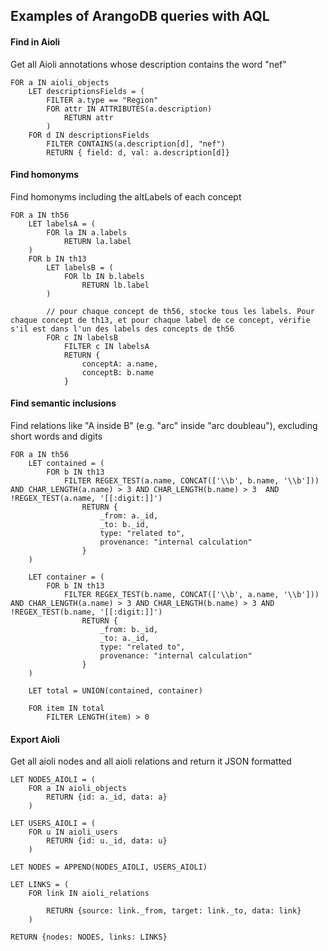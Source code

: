 ## Examples of ArangoDB queries with AQL


#### Find in Aioli

Get all Aioli annotations whose description contains the word "nef"

```
FOR a IN aioli_objects
    LET descriptionsFields = (
        FILTER a.type == "Region"
        FOR attr IN ATTRIBUTES(a.description)
            RETURN attr
        )
    FOR d IN descriptionsFields
        FILTER CONTAINS(a.description[d], "nef")
        RETURN { field: d, val: a.description[d]}
```

#### Find homonyms

Find homonyms including the altLabels of each concept

```
FOR a IN th56
    LET labelsA = (
        FOR la IN a.labels
            RETURN la.label
    )
    FOR b IN th13
        LET labelsB = (
            FOR lb IN b.labels
                RETURN lb.label
        )

        // pour chaque concept de th56, stocke tous les labels. Pour chaque concept de th13, et pour chaque label de ce concept, vérifie s'il est dans l'un des labels des concepts de th56
        FOR c IN labelsB
            FILTER c IN labelsA
            RETURN {
                conceptA: a.name,
                conceptB: b.name
            }
```

#### Find semantic inclusions

Find relations like "A inside B" (e.g. "arc" inside "arc doubleau"), excluding short words and digits

```
FOR a IN th56
    LET contained = (
        FOR b IN th13
            FILTER REGEX_TEST(a.name, CONCAT(['\\b', b.name, '\\b'])) AND CHAR_LENGTH(a.name) > 3 AND CHAR_LENGTH(b.name) > 3  AND !REGEX_TEST(a.name, '[[:digit:]]')
                RETURN {
                    _from: a._id,
                    _to: b._id,
                    type: "related to",
                    provenance: "internal calculation"
                }
    )

    LET container = (
        FOR b IN th13
            FILTER REGEX_TEST(b.name, CONCAT(['\\b', a.name, '\\b'])) AND CHAR_LENGTH(a.name) > 3 AND CHAR_LENGTH(b.name) > 3 AND !REGEX_TEST(b.name, '[[:digit:]]')
                RETURN {
                    _from: b._id,
                    _to: a._id,
                    type: "related to",
                    provenance: "internal calculation"
                }
    )

    LET total = UNION(contained, container)

    FOR item IN total
        FILTER LENGTH(item) > 0
```

#### Export Aioli

Get all aioli nodes and all aioli relations and return it JSON formatted

```
LET NODES_AIOLI = (
    FOR a IN aioli_objects
        RETURN {id: a._id, data: a}
    )

LET USERS_AIOLI = (
    FOR u IN aioli_users
        RETURN {id: u._id, data: u}
    )

LET NODES = APPEND(NODES_AIOLI, USERS_AIOLI)

LET LINKS = (
    FOR link IN aioli_relations

        RETURN {source: link._from, target: link._to, data: link}
    )

RETURN {nodes: NODES, links: LINKS}
```
